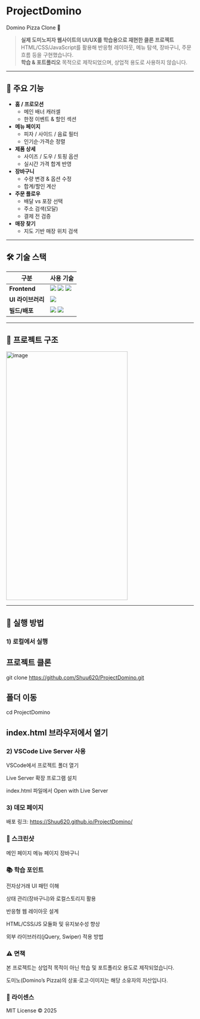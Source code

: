 # ProjectDomino
Domino Pizza Clone 🍕

> **실제 도미노피자 웹사이트의 UI/UX를 학습용으로 재현한 클론 프로젝트**  
> HTML/CSS/JavaScript를 활용해 반응형 레이아웃, 메뉴 탐색, 장바구니, 주문 흐름 등을 구현했습니다.  
> **학습 & 포트폴리오** 목적으로 제작되었으며, 상업적 용도로 사용하지 않습니다.

---

## 📌 주요 기능
- **홈 / 프로모션**
  - 메인 배너 캐러셀
  - 한정 이벤트 & 할인 섹션
- **메뉴 페이지**
  - 피자 / 사이드 / 음료 필터
  - 인기순·가격순 정렬
- **제품 상세**
  - 사이즈 / 도우 / 토핑 옵션
  - 실시간 가격 합계 반영
- **장바구니**
  - 수량 변경 & 옵션 수정
  - 합계/할인 계산
- **주문 플로우**
  - 배달 vs 포장 선택
  - 주소 검색(모달)
  - 결제 전 검증
- **매장 찾기**
  - 지도 기반 매장 위치 검색

---

## 🛠 기술 스택
| 구분        | 사용 기술 |
|-------------|-----------|
| **Frontend** | <img src="https://img.shields.io/badge/html5-E34F26?style=for-the-badge&logo=html5&logoColor=white"> <img src="https://img.shields.io/badge/css-1572B6?style=for-the-badge&logo=css3&logoColor=white"> <img src="https://img.shields.io/badge/javascript-F7DF1E?style=for-the-badge&logo=javascript&logoColor=black"> |
| **UI 라이브러리** | <img src="https://img.shields.io/badge/jquery-0769AD?style=for-the-badge&logo=jquery&logoColor=white"> |
| **빌드/배포** | <img src="https://img.shields.io/badge/github-181717?style=for-the-badge&logo=github&logoColor=white"> <img src="https://img.shields.io/badge/git-F05032?style=for-the-badge&logo=git&logoColor=white"> |

---

## 📂 프로젝트 구조
<img width="326" height="666" alt="image" src="https://github.com/user-attachments/assets/0047c73c-09c8-4039-bdc5-1c0d15594309" />

---

## 🚀 실행 방법

### 1) 로컬에서 실행
## 프로젝트 클론
git clone https://github.com/Shuu620/ProjectDomino.git

## 폴더 이동
cd ProjectDomino

## index.html 브라우저에서 열기

### 2) VSCode Live Server 사용
VSCode에서 프로젝트 폴더 열기

Live Server 확장 프로그램 설치

index.html 파일에서 Open with Live Server

### 3) 데모 페이지
배포 링크: https://Shuu620.github.io/ProjectDomino/

### 📸 스크린샷
메인 페이지	메뉴 페이지	장바구니

### 📚 학습 포인트
전자상거래 UI 패턴 이해

상태 관리(장바구니)와 로컬스토리지 활용

반응형 웹 레이아웃 설계

HTML/CSS/JS 모듈화 및 유지보수성 향상

외부 라이브러리(jQuery, Swiper) 적용 방법

### ⚠️ 면책
본 프로젝트는 상업적 목적이 아닌 학습 및 포트폴리오 용도로 제작되었습니다.

도미노(Domino’s Pizza)의 상표·로고·이미지는 해당 소유자의 자산입니다.

### 📌 라이센스
MIT License © 2025
